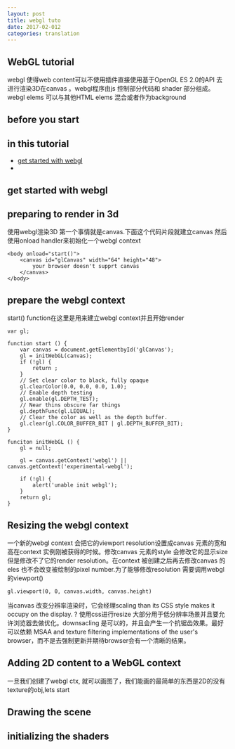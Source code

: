 ```yaml
---
layout: post
title: webgl tuto 
date: 2017-02-012
categories: translation
---
```

## WebGL tutorial

webgl 使得web content可以不使用插件直接使用基于OpenGL ES 2.0的API 去进行渲染3D在canvas 。webgl程序由js 控制部分代码和 shader 部分组成。webgl elems 可以与其他HTML elems 混合或者作为background

## before you start

## in this tutorial
* [get started with webgl]()
* 

## get started with webgl

## preparing to render in 3d

使用webgl渲染3D 第一个事情就是canvas.下面这个代码片段就建立canvas 然后使用onload handler来初始化一个webgl context

```
<body onload="start()">
	<canvas id="glCanvas" width="64" height="48">
		your browser doesn't supprt canvas
	</canvas>
</body>
```

## prepare the webgl context

start() function在这里是用来建立webgl context并且开始render

```
var gl;

function start () {
	var canvas = document.getElementbyId('glCanvas');
	gl = initWebGL(canvas);
	if (!gl) {
		return ;
	}
	// Set clear color to black, fully opaque
	gl.clearColor(0.0, 0.0, 0.0, 1.0);
	// Enable depth testing
	gl.enable(gl.DEPTH_TEST);
	// Near thins obscure far things
	gl.depthFunc(gl.LEQUAL);
	// Clear the color as well as the depth buffer.
	gl.clear(gl.COLOR_BUFFER_BIT | gl.DEPTH_BUFFER_BIT);
}
```

```
funciton initWebGL () {
	gl = null;
	
	gl = canvas.getContext('webgl') || canvas.getContext('experimental-webgl');
	
	if (!gl) {
		alert('unable init webgl');
	}
	return gl;
}
```

## Resizing the webgl context
一个新的webgl context 会把它的viewport resolution设置成canvas 元素的宽和高在context 实例刚被获得的时候。修改canvas 元素的style 会修改它的显示size 但是修改不了它的render resolution。在context 被创建之后再去修改canvas 的eles 也不会改变被绘制的pixel number.为了能够修改resolution 需要调用webgl 的viewport() 

```
gl.viewport(0, 0, canvas.width, canvas.height)
``` 

当canvas 改变分辨率渲染时，它会经理scaling than its CSS style makes it occupy on the display. ? 使用css进行resize 大部分用于低分辨率场景并且要允许浏览器去做优化。downsacling 是可以的，并且会产生一个抗锯齿效果。最好可以依赖 MSAA and texture filtering implementations of the user's browser，而不是去强制更新并期待browser会有一个清晰的结果。


## Adding 2D content to a WebGL context

一旦我们创建了webgl ctx, 就可以画图了，我们能画的最简单的东西是2D的没有texture的obj,lets start

## Drawing the scene

## initializing the shaders

